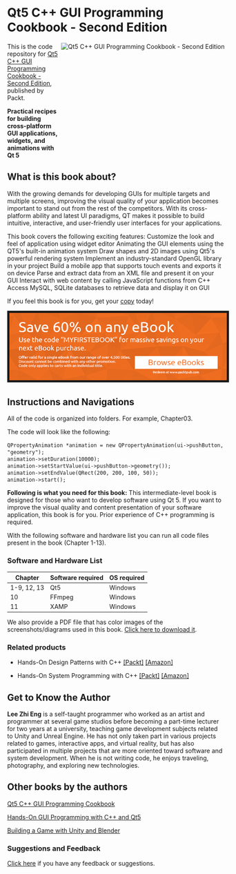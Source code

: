 # Qt5 C++ GUI Programming Cookbook - Second Edition

<a href="https://www.packtpub.com/application-development/qt5-c-gui-programming-cookbook-second-edition?utm_source=github&utm_medium=repository&utm_campaign=9781789803822 "><img src="https://d255esdrn735hr.cloudfront.net/sites/default/files/imagecache/ppv4_main_book_cover/Mockup_B12577_MockupCover.png" alt="Qt5 C++ GUI Programming Cookbook - Second Edition" height="256px" align="right"></a>

This is the code repository for [Qt5 C++ GUI Programming Cookbook - Second Edition](https://www.packtpub.com/application-development/qt5-c-gui-programming-cookbook-second-edition?utm_source=github&utm_medium=repository&utm_campaign=9781789803822 ), published by Packt.

**Practical recipes for building cross-platform GUI applications, widgets, and animations with Qt 5**

## What is this book about?
With the growing demands for developing GUIs for multiple targets and multiple screens, improving the visual quality of your application becomes important to stand out from the rest of the competitors. With its cross-platform ability and latest UI paradigms, QT makes it possible to build intuitive, interactive, and user-friendly user interfaces for your applications.

This book covers the following exciting features:
Customize the look and feel of application using widget editor 
Animating the GUI elements using the QT5's built-in animation system 
Draw shapes and 2D images using Qt5's powerful rendering system 
Implement an industry-standard OpenGL library in your project 
Build a mobile app that supports touch events and exports it on device 
Parse and extract data from an XML file and present it on your GUI 
Interact with web content by calling JavaScript functions from C++ 
Access MySQL, SQLite databases to retrieve data and display it on GUI 

If you feel this book is for you, get your [copy](https://www.amazon.com/dp/1789803829) today!

<a href="https://www.packtpub.com/?utm_source=github&utm_medium=banner&utm_campaign=GitHubBanner"><img src="https://raw.githubusercontent.com/PacktPublishing/GitHub/master/GitHub.png" 
alt="https://www.packtpub.com/" border="5" /></a>

## Instructions and Navigations
All of the code is organized into folders. For example, Chapter03.

The code will look like the following:
```
QPropertyAnimation *animation = new QPropertyAnimation(ui->pushButton, "geometry");
animation->setDuration(10000);
animation->setStartValue(ui->pushButton->geometry());
animation->setEndValue(QRect(200, 200, 100, 50));
animation->start();
```

**Following is what you need for this book:**
This intermediate-level book is designed for those who want to develop software using Qt 5. If you want to improve the visual quality and content presentation of your software application, this book is for you. Prior experience of C++ programming is required.

With the following software and hardware list you can run all code files present in the book (Chapter 1-13).
### Software and Hardware List
| Chapter     | Software required | OS required |
| ----------- | ----------------- | ----------- |
| 1-9, 12, 13 | Qt5               | Windows     |
| 10          | FFmpeg            | Windows     |
| 11          | XAMP              | Windows     |

We also provide a PDF file that has color images of the screenshots/diagrams used in this book. [Click here to download it](http://www.packtpub.com/sites/default/files/downloads/9781789803822_ColorImages.pdf).

### Related products
* Hands-On Design Patterns with C++ [[Packt]](https://www.packtpub.com/application-development/hands-design-patterns-c?utm_source=github&utm_medium=repository&utm_campaign=9781788832564 ) [[Amazon]](https://www.amazon.com/dp/1788832566)

* Hands-On System Programming with C++ [[Packt]](https://www.packtpub.com/application-development/hands-system-programming-c?utm_source=github&utm_medium=repository&utm_campaign=9781789137880 ) [[Amazon]](https://www.amazon.com/dp/1789137888)


## Get to Know the Author
**Lee Zhi Eng**
is a self-taught programmer who worked as an artist and programmer at several game studios before becoming a part-time lecturer for two years at a university, teaching game development subjects related to Unity and Unreal Engine. He has not only taken part in various projects related to games, interactive apps, and virtual reality, but has also participated in multiple projects that are more oriented toward software and system development. When he is not writing code, he enjoys traveling, photography, and exploring new technologies.


## Other books by the authors
[Qt5 C++ GUI Programming Cookbook](https://www.packtpub.com/application-development/qt5-c-gui-programming-cookbook?utm_source=github&utm_medium=repository&utm_campaign=9781783280278 )

[Hands-On GUI Programming with C++ and Qt5](https://www.packtpub.com/application-development/hands-gui-programming-c-and-qt5?utm_source=github&utm_medium=repository&utm_campaign=9781788397827 )

[Building a Game with Unity and Blender](https://www.packtpub.com/game-development/building-game-unity-and-blender?utm_source=github&utm_medium=repository&utm_campaign=9781785282140 )

### Suggestions and Feedback
[Click here](https://docs.google.com/forms/d/e/1FAIpQLSdy7dATC6QmEL81FIUuymZ0Wy9vH1jHkvpY57OiMeKGqib_Ow/viewform) if you have any feedback or suggestions.


